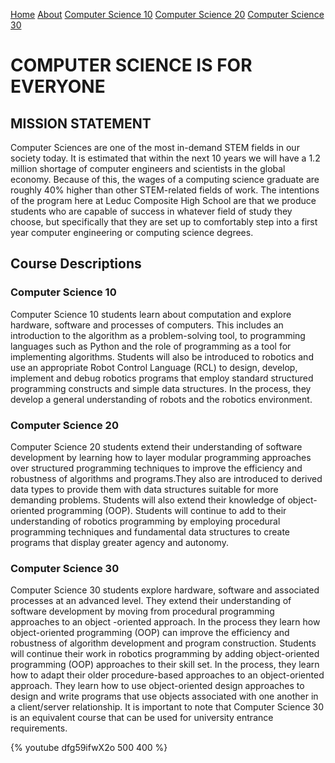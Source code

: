 <a href="HomePage.md">Home</a>
<a href="About.md">About</a>
<a href="CSE10.md">Computer Science 10</a> 
<a href="CSE20.md">Computer Science 20</a>
<a href="CSE30.md">Computer Science 30</a>

# COMPUTER SCIENCE IS FOR EVERYONE

## MISSION STATEMENT

Computer Sciences are one of the most in-demand STEM fields in our society today. It is estimated that within the next 10 years we will have a 1.2 million shortage of computer engineers and scientists in the global economy. Because of this, the wages of a computing science graduate are roughly 40% higher than other STEM-related fields of work. The intentions of the program here at Leduc Composite High School are that we produce students who are capable of success in whatever field of study they choose, but specifically that they are set up to comfortably step into a first year computer engineering or computing science degrees.

## Course Descriptions

### Computer Science 10

Computer Science 10 students learn about computation and explore hardware, software and processes of computers. This includes an introduction to the algorithm as a problem-solving tool, to programming languages such as Python and the role of programming as a tool for implementing algorithms. Students will also be introduced to robotics and use an appropriate Robot Control Language (RCL) to design, develop, implement and debug robotics programs that employ standard structured programming constructs and simple data structures. In the process, they develop a general understanding of robots and the robotics environment.

### Computer Science 20

Computer Science 20 students extend their understanding of software development by learning how to layer modular programming approaches over structured programming techniques to improve the efficiency and robustness of algorithms and programs.They also are introduced to derived data types to provide them with data structures suitable for more demanding problems. Students will also extend their knowledge of object-oriented programming (OOP). Students will continue to add to their understanding of robotics programming by employing procedural programming techniques and fundamental data structures to create programs that display greater agency and autonomy.

### Computer Science 30
Computer Science 30 students explore hardware, software and associated processes at an advanced level. They extend their understanding of software development by moving from procedural programming approaches to an object -oriented approach. In the process they learn how object-oriented programming (OOP) can improve the efficiency and robustness of algorithm development and program construction. Students will continue their work in robotics programming by adding object-oriented programming (OOP) approaches to their skill set. In the process, they learn how to adapt their older procedure-based approaches to an object-oriented approach. They learn how to use object-oriented design approaches to design and write programs that use objects associated with one another in a client/server relationship. It is important to note that Computer Science 30 is an equivalent course that can be used for university entrance requirements.

{% youtube dfg59ifwX2o 500 400 %}

